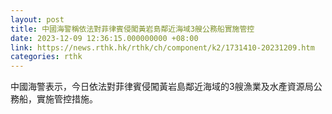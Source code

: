 ```yaml
---
layout: post
title: 中國海警稱依法對菲律賓侵闖黃岩島鄰近海域3艘公務船實施管控
date: 2023-12-09 12:36:15.000000000 +08:00
link: https://news.rthk.hk/rthk/ch/component/k2/1731410-20231209.htm
categories: rthk
---
```


中國海警表示，今日依法對菲律賓侵闖黃岩島鄰近海域的3艘漁業及水產資源局公務船，實施管控措施。
